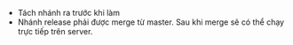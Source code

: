 - Tách nhánh ra trước khi làm
- Nhánh release phải được merge từ master. Sau khi merge sẽ có thể chạy trực tiếp trên server.